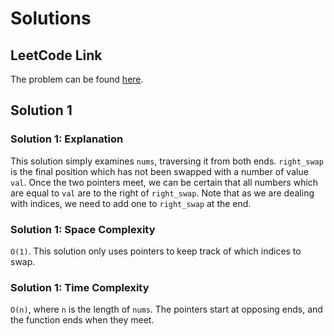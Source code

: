 # Solutions

## LeetCode Link

The problem can be found [here](https://leetcode.com/problems/remove-element/).

## Solution 1

### Solution 1: Explanation

This solution simply examines `nums`, traversing it
from both ends. `right_swap` is the final position which
has not been swapped with a number of value `val`.
Once the two pointers meet, we can be certain that all
numbers which are equal to `val` are to the right
of `right_swap`. Note that as we are dealing with indices,
we need to add one to `right_swap` at the end.

### Solution 1: Space Complexity

`O(1)`. This solution only uses pointers to keep track of
which indices to swap.

### Solution 1: Time Complexity

`O(n)`, where `n` is the length of `nums`. The pointers
start at opposing ends, and the function ends when they
meet.
